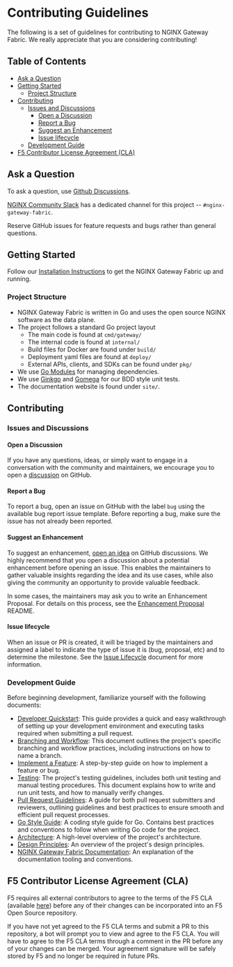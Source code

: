 # Contributing Guidelines

The following is a set of guidelines for contributing to NGINX Gateway Fabric. We really appreciate that you are
considering contributing!

<!-- START doctoc generated TOC please keep comment here to allow auto update -->
<!-- DON'T EDIT THIS SECTION, INSTEAD RE-RUN doctoc TO UPDATE -->
## Table of Contents

- [Ask a Question](#ask-a-question)
- [Getting Started](#getting-started)
  - [Project Structure](#project-structure)
- [Contributing](#contributing)
  - [Issues and Discussions](#issues-and-discussions)
    - [Open a Discussion](#open-a-discussion)
    - [Report a Bug](#report-a-bug)
    - [Suggest an Enhancement](#suggest-an-enhancement)
    - [Issue lifecycle](#issue-lifecycle)
  - [Development Guide](#development-guide)
- [F5 Contributor License Agreement (CLA)](#f5-contributor-license-agreement-cla)

<!-- END doctoc generated TOC please keep comment here to allow auto update -->

## Ask a Question

To ask a question, use [Github Discussions](https://github.com/nginxinc/nginx-gateway-fabric/discussions).

[NGINX Community Slack](https://community.nginx.org/joinslack) has a dedicated channel for this
project -- `#nginx-gateway-fabric`.

Reserve GitHub issues for feature requests and bugs rather than general questions.

## Getting Started

Follow our [Installation Instructions](https://docs.nginx.com/nginx-gateway-fabric/installation/) to get the NGINX Gateway Fabric up and running.

### Project Structure

- NGINX Gateway Fabric is written in Go and uses the open source NGINX software as the data plane.
- The project follows a standard Go project layout
  - The main code is found at `cmd/gateway/`
  - The internal code is found at `internal/`
  - Build files for Docker are found under `build/`
  - Deployment yaml files are found at `deploy/`
  - External APIs, clients, and SDKs can be found under `pkg/`
- We use [Go Modules](https://github.com/golang/go/wiki/Modules) for managing dependencies.
- We use [Ginkgo](https://onsi.github.io/ginkgo/) and [Gomega](https://onsi.github.io/gomega/) for our BDD style unit
  tests.
- The documentation website is found under `site/`.

## Contributing

### Issues and Discussions

#### Open a Discussion

If you have any questions, ideas, or simply want to engage in a conversation with the community and maintainers, we
encourage you to open a [discussion](https://github.com/nginxinc/nginx-gateway-fabric/discussions) on GitHub.

#### Report a Bug

To report a bug, open an issue on GitHub with the label `bug` using the available bug report issue template. Before
reporting a bug, make sure the issue has not already been reported.

#### Suggest an Enhancement

To suggest an enhancement, [open an idea][idea] on GitHub discussions. We highly recommend that you open a discussion
about a potential enhancement before opening an issue. This enables the maintainers to gather valuable insights
regarding the idea and its use cases, while also giving the community an opportunity to provide valuable feedback.

In some cases, the maintainers may ask you to write an Enhancement Proposal. For details on this process, see
the [Enhancement Proposal](/docs/proposals/README.md) README.

[idea]: https://github.com/nginxinc/nginx-gateway-fabric/discussions/new?category=ideas

#### Issue lifecycle

When an issue or PR is created, it will be triaged by the maintainers and assigned a label to indicate the type of issue
it is (bug, proposal, etc) and to determine the milestone. See the [Issue Lifecycle](/ISSUE_LIFECYCLE.md) document for
more information.

### Development Guide

Before beginning development, familiarize yourself with the following documents:

- [Developer Quickstart](/docs/developer/quickstart.md): This guide provides a quick and easy walkthrough of setting up
  your development environment and executing tasks required when submitting a pull request.
- [Branching and Workflow](/docs/developer/branching-and-workflow.md): This document outlines the project's specific
  branching and workflow practices, including instructions on how to name a branch.
- [Implement a Feature](/docs/developer/implementing-a-feature.md): A step-by-step guide on how to implement a feature
  or bug.
- [Testing](/docs/developer/testing.md): The project's testing guidelines, includes both unit testing and manual testing
  procedures. This document explains how to write and run unit tests, and how to manually verify changes.
- [Pull Request Guidelines](/docs/developer/pull-request.md): A guide for both pull request submitters and reviewers,
  outlining guidelines and best practices to ensure smooth and efficient pull request processes.
- [Go Style Guide](/docs/developer/go-style-guide.md): A coding style guide for Go. Contains best practices and
  conventions to follow when writing Go code for the project.
- [Architecture](https://docs.nginx.com/nginx-gateway-fabric/overview/gateway-architecture/): A high-level overview of the project's architecture.
- [Design Principles](/docs/developer/design-principles.md): An overview of the project's design principles.
- [NGINX Gateway Fabric Documentation](/site/README.md): An explanation of the documentation tooling and conventions.

## F5 Contributor License Agreement (CLA)

F5 requires all external contributors to agree to the terms of the F5 CLA (available [here](https://github.com/f5/.github/blob/main/CLA/cla-markdown.md)) before any of their changes can be incorporated into an F5 Open Source repository.

If you have not yet agreed to the F5 CLA terms and submit a PR to this repository, a bot will prompt you to view and agree to the F5 CLA. You will have to agree to the F5 CLA terms through a comment in the PR before any of your changes can be merged. Your agreement signature will be safely stored by F5 and no longer be required in future PRs.
